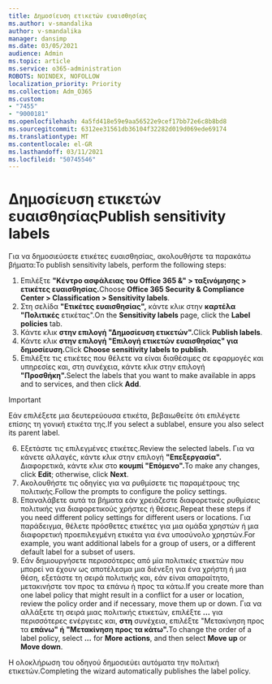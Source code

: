 ```yaml
---
title: Δημοσίευση ετικετών ευαισθησίας
ms.author: v-smandalika
author: v-smandalika
manager: dansimp
ms.date: 03/05/2021
audience: Admin
ms.topic: article
ms.service: o365-administration
ROBOTS: NOINDEX, NOFOLLOW
localization_priority: Priority
ms.collection: Adm_O365
ms.custom:
- "7455"
- "9000181"
ms.openlocfilehash: 4a5fd418e59e9aa56522e9cef17bb72e6c8b8bd8
ms.sourcegitcommit: 6312ee31561db36104f32282d019d069ede69174
ms.translationtype: MT
ms.contentlocale: el-GR
ms.lasthandoff: 03/11/2021
ms.locfileid: "50745546"
---
```

# <a name="publish-sensitivity-labels"></a><span data-ttu-id="6b8ad-102">Δημοσίευση ετικετών ευαισθησίας</span><span class="sxs-lookup"><span data-stu-id="6b8ad-102">Publish sensitivity labels</span></span>

<span data-ttu-id="6b8ad-103">Για να δημοσιεύσετε ετικέτες ευαισθησίας, ακολουθήστε τα παρακάτω βήματα:</span><span class="sxs-lookup"><span data-stu-id="6b8ad-103">To publish sensitivity labels, perform the following steps:</span></span>

1. <span data-ttu-id="6b8ad-104">Επιλέξτε **"Κέντρο ασφάλειας του Office 365 &" > ταξινόμησης > ετικέτες ευαισθησίας.**</span><span class="sxs-lookup"><span data-stu-id="6b8ad-104">Choose **Office 365 Security & Compliance Center > Classification > Sensitivity labels**.</span></span>
2. <span data-ttu-id="6b8ad-105">Στη σελίδα **"Ετικέτες ευαισθησίας",** κάντε κλικ στην **καρτέλα "Πολιτικές** ετικέτας".</span><span class="sxs-lookup"><span data-stu-id="6b8ad-105">On the **Sensitivity labels** page, click the **Label policies** tab.</span></span>
3. <span data-ttu-id="6b8ad-106">Κάντε κλικ **στην επιλογή "Δημοσίευση ετικετών".**</span><span class="sxs-lookup"><span data-stu-id="6b8ad-106">Click **Publish labels**.</span></span>
4. <span data-ttu-id="6b8ad-107">Κάντε κλικ **στην επιλογή "Επιλογή ετικετών ευαισθησίας" για δημοσίευση.**</span><span class="sxs-lookup"><span data-stu-id="6b8ad-107">Click **Choose sensitivity labels to publish**.</span></span> 
5. <span data-ttu-id="6b8ad-108">Επιλέξτε τις ετικέτες που θέλετε να είναι διαθέσιμες σε εφαρμογές και υπηρεσίες και, στη συνέχεια, κάντε κλικ στην επιλογή **"Προσθήκη".**</span><span class="sxs-lookup"><span data-stu-id="6b8ad-108">Select the labels that you want to make available in apps and to services, and then click **Add**.</span></span>
> [!IMPORTANT]
> <span data-ttu-id="6b8ad-109">Εάν επιλέξετε μια δευτερεύουσα ετικέτα, βεβαιωθείτε ότι επιλέγετε επίσης τη γονική ετικέτα της.</span><span class="sxs-lookup"><span data-stu-id="6b8ad-109">If you select a sublabel, ensure you also select its parent label.</span></span>
6. <span data-ttu-id="6b8ad-110">Εξετάστε τις επιλεγμένες ετικέτες.</span><span class="sxs-lookup"><span data-stu-id="6b8ad-110">Review the selected labels.</span></span> <span data-ttu-id="6b8ad-111">Για να κάνετε αλλαγές, κάντε κλικ στην επιλογή **"Επεξεργασία".** Διαφορετικά, κάντε κλικ στο **κουμπί "Επόμενο".**</span><span class="sxs-lookup"><span data-stu-id="6b8ad-111">To make any changes, click **Edit**; otherwise, click **Next**.</span></span>
7. <span data-ttu-id="6b8ad-112">Ακολουθήστε τις οδηγίες για να ρυθμίσετε τις παραμέτρους της πολιτικής.</span><span class="sxs-lookup"><span data-stu-id="6b8ad-112">Follow the prompts to configure the policy settings.</span></span>
8. <span data-ttu-id="6b8ad-113">Επαναλάβετε αυτά τα βήματα εάν χρειάζεστε διαφορετικές ρυθμίσεις πολιτικής για διαφορετικούς χρήστες ή θέσεις.</span><span class="sxs-lookup"><span data-stu-id="6b8ad-113">Repeat these steps if you need different policy settings for different users or locations.</span></span> <span data-ttu-id="6b8ad-114">Για παράδειγμα, θέλετε πρόσθετες ετικέτες για μια ομάδα χρηστών ή μια διαφορετική προεπιλεγμένη ετικέτα για ένα υποσύνολο χρηστών.</span><span class="sxs-lookup"><span data-stu-id="6b8ad-114">For example, you want additional labels for a group of users, or a different default label for a subset of users.</span></span>
9. <span data-ttu-id="6b8ad-115">Εάν δημιουργήσετε περισσότερες από μία πολιτικές ετικετών που μπορεί να έχουν ως αποτέλεσμα μια διένεξη για ένα χρήστη ή μια θέση, εξετάστε τη σειρά πολιτικής και, εάν είναι απαραίτητο, μετακινήστε τον προς τα επάνω ή προς τα κάτω.</span><span class="sxs-lookup"><span data-stu-id="6b8ad-115">If you create more than one label policy that might result in a conflict for a user or location, review the policy order and if necessary, move them up or down.</span></span> <span data-ttu-id="6b8ad-116">Για να αλλάξετε τη σειρά μιας πολιτικής ετικετών, επιλέξτε **...** για περισσότερες ενέργειες και, **στη** συνέχεια, επιλέξτε "Μετακίνηση προς τα **επάνω" ή** **"Μετακίνηση προς τα κάτω".**</span><span class="sxs-lookup"><span data-stu-id="6b8ad-116">To change the order of a label policy, select **...** for **More actions**, and then select **Move up** or **Move down**.</span></span>

<span data-ttu-id="6b8ad-117">Η ολοκλήρωση του οδηγού δημοσιεύει αυτόματα την πολιτική ετικετών.</span><span class="sxs-lookup"><span data-stu-id="6b8ad-117">Completing the wizard automatically publishes the label policy.</span></span>

